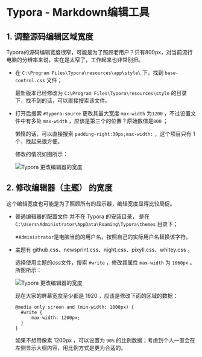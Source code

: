 # Typora - Markdown编辑工具

## 1. 调整源码编辑区域宽度

Typora的源码编辑宽度很窄，可能是为了照顾老用户？只有800px，对当前流行电脑的分辨率来说，实在是太窄了，工作起来也非常别扭。

- 在 `C:\Program Files\Typora\resources\app\style\` 下，找到 `base-control.css` 文件；

  最新版本已经修改为 `C:\Program Files\Typora\resources\style` 的目录下，找不到的话，可以直接搜索该文件。

- 打开后搜索 `#typora-source` 更改其最大宽度 `max-width` 为`1200` ，不过设置文件中有多处 `max-width` ，应该是第三个的位置？原始数值是`800` ；

  懒惰的话，可以直接搜索 `padding-right:30px;max-width:` ，这个项目只有 1 个，找起来很方便。
  
  修改的情况如图所示：
  
  ![Typora 更改编辑器的宽度](https://www.likecs.com/default/index/img?u=L2RlZmF1bHQvaW5kZXgvaW1nP3U9YUhSMGNITTZMeTl3YVdGdWMyaGxiaTVqYjIwdmFXMWhaMlZ6THpFek9DOWtaREEyT0RSaU1USTBZMkZsWkRVNVlUVm1NV0kyWWpCaFpEQTFabUpoWVM1d2JtYz0=)
  
  

## 2. 修改编辑器（主题） 的宽度

这个编辑宽度也可能是为了照顾所有的显示器，编辑宽度显得比较局促。

- 普通编辑器的配置文件 并不在 Typora 的安装目录， 是在 `C:\Users\Administrator\AppData\Roaming\Typora\themes` 目录下；

  ※`Administrator`是电脑当前的用户名，按照自己的实际用户名替换该字符。

- 主题有 github.css、newsprint.css、night.css、pixyll.css、whitey.css 。

  选择使用主题的css文件，搜索 `#write` ，修改其属性 `max-width` 为 `1060px` 。所图所示：

  ![Typora 更改编辑器的宽度](https://www.likecs.com/default/index/img?u=L2RlZmF1bHQvaW5kZXgvaW1nP3U9YUhSMGNITTZMeTl3YVdGdWMyaGxiaTVqYjIwdmFXMWhaMlZ6THpReE5pOHdNbU00TjJFeU1UVTJOamd4WVdSa09HTXlZamRtWlRreE9EWXlPVFV6TUM1d2JtYz0=)

  现在大家的屏幕宽度至少都是 1920 ，应该是修改下面的区域的数据：

  ```
  @media only screen and (min-width: 1800px) {
  	#write {
  		max-width: 1200px;
  	}
  }
  ```

  如果不想用像素 1200px ，可以设置为 `90%` 的比例数据；考虑到个人一直会在左侧显示大纲内容，用比例方式是更为合适的。